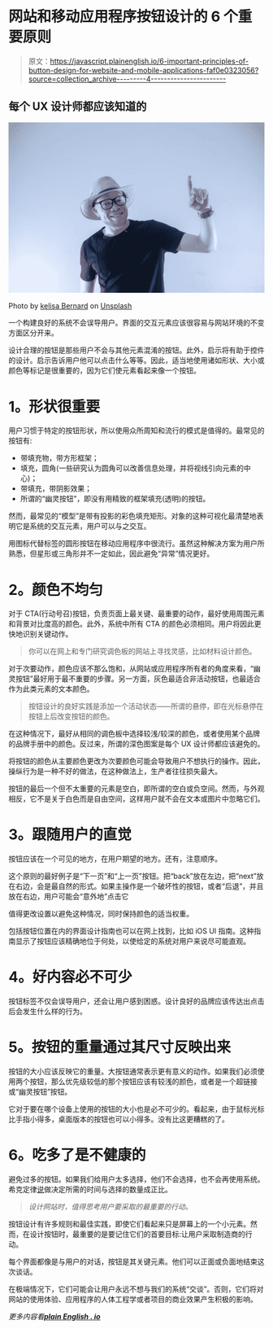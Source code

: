 # 网站和移动应用程序按钮设计的 6 个重要原则

> 原文：<https://javascript.plainenglish.io/6-important-principles-of-button-design-for-website-and-mobile-applications-faf0e0323056?source=collection_archive---------4----------------------->

## 每个 UX 设计师都应该知道的

![](img/91425b01f573af6f2801b9de8692e72b.png)

Photo by [kelisa Bernard](https://unsplash.com/@kellisa?utm_source=medium&utm_medium=referral) on [Unsplash](https://unsplash.com?utm_source=medium&utm_medium=referral)

一个构建良好的系统不会误导用户。界面的交互元素应该很容易与网站环境的不变方面区分开来。

设计合理的按钮是那些用户不会与其他元素混淆的按钮。此外，启示将有助于控件的设计。启示告诉用户他可以点击什么等等。因此，适当地使用诸如形状、大小或颜色等标记是很重要的，因为它们使元素看起来像一个按钮。

# **1。形状很重要**

用户习惯于特定的按钮形状，所以使用众所周知和流行的模式是值得的。最常见的按钮有:

*   带填充物，带方形框架；
*   填充，圆角(一些研究认为圆角可以改善信息处理，并将视线引向元素的中心)；
*   带填充，带阴影效果；
*   所谓的“幽灵按钮”，即没有用精致的框架填充(透明)的按钮。

然而，最常见的“模型”是带有投影的彩色填充矩形。对象的这种可视化最清楚地表明它是系统的交互元素，用户可以与之交互。

用图标代替标签的圆形按钮在移动应用程序中很流行。虽然这种解决方案为用户所熟悉，但星形或三角形并不一定如此，因此避免“异常”情况更好。

# **2。颜色不均匀**

对于 CTA(行动号召)按钮，负责页面上最关键、最重要的动作，最好使用周围元素和背景对比度高的颜色。此外，系统中所有 CTA 的颜色必须相同。用户将因此更快地识别关键动作。

> 你可以在网上和专门研究调色板的网站上寻找灵感，比如材料设计颜色。

对于次要动作，颜色应该不那么饱和，从网站或应用程序所有者的角度来看，“幽灵按钮”最好用于最不重要的步骤。另一方面，灰色最适合非活动按钮，也最适合作为此类元素的文本颜色。

> 按钮设计的良好实践是添加一个活动状态——所谓的悬停，即在光标悬停在按钮上后改变按钮的颜色。

在这种情况下，最好从相同的调色板中选择较浅/较深的颜色，或者使用某个品牌的品牌手册中的颜色。反过来，所谓的深色图案是每个 UX 设计师都应该避免的。

将按钮的颜色从主要颜色更改为次要颜色可能会导致用户不想执行的操作。因此，操纵行为是一种不好的做法，在这种做法上，生产者往往损失最大。

按钮的最后一个但不太重要的元素是空白，即所谓的空白或负空间。然而，与外观相反，它不是关于白色而是自由空间，这样用户就不会在文本或图片中忽略它们。

# **3。跟随用户的直觉**

按钮应该在一个可见的地方，在用户期望的地方。还有，注意顺序。

这个原则的最好例子是“下一页”和“上一页”按钮。把“back”放在左边，把“next”放在右边，会是最自然的形式。如果主操作是一个破坏性的按钮，或者“后退”，并且放在右边，用户可能会“意外地”点击它

值得更改设置以避免这种情况，同时保持颜色的适当权重。

包括按钮位置在内的界面设计指南也可以在网上找到，比如 iOS UI 指南。这种指南显示了按钮应该精确地位于何处，以使给定的系统对用户来说尽可能直观。

# **4。好内容必不可少**

按钮标签不仅会误导用户，还会让用户感到困惑。设计良好的品牌应该传达出点击后会发生什么样的行为。

# **5。按钮的重量通过其尺寸反映出来**

按钮的大小应该反映它的重量。大按钮通常表示更有意义的动作。如果我们必须使用两个按钮，那么优先级较低的那个按钮应该有较浅的颜色，或者是一个超链接或“幽灵按钮”按钮。

它对于要在哪个设备上使用的按钮的大小也是必不可少的。看起来，由于鼠标光标比手指小得多，桌面版本的按钮也可以小得多。没有比这更糟糕的了。

# **6。吃多了是不健康的**

避免过多的按钮。如果我们给用户太多选择，他们不会选择，也不会再使用系统。希克定律[说](https://en.wikipedia.org/wiki/Hick's_law)做决定所需的时间与选择的数量成正比。

> *设计网站时，值得思考用户要采取的最重要的行动。*

按钮设计有许多规则和最佳实践，即使它们看起来只是屏幕上的一个小元素。然而，在设计按钮时，最重要的是要记住它们的首要目标:让用户采取制造商的行动。

每个界面都像是与用户的对话，按钮是其关键元素。他们可以正面或负面地结束这次谈话。

在极端情况下，它们可能会让用户永远不想与我们的系统“交谈”。否则，它们将对网站的使用体验、应用程序的人体工程学或者项目的商业效果产生积极的影响。

*更多内容看*[***plain English . io***](http://plainenglish.io)